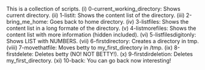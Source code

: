 This is a collection of scripts.
(i) 0-current_working_directory:
Shows current directory.
(ii) 1-listit:
Shows the content list of the directory.
(iii) 2-bring_me_home:
Goes back to home directory.
(iv) 3-listfiles:
Shows the content list in a long formate of the directory.
(v) 4-listmorefiles:
Shows the content list with more information (hidden included).
(vi) 5-listfilesdigitonly:
Shows LIST with NUMBERS.
(vii) 6-firstdirectory:
Creates a directory in tmp.
(viii) 7-movethatfile:
Moves betty to my_first_directory in /tmp.
(ix) 8-firstdelete:
Deletes betty (NO! NOT BETTY!).
(x) 9-firstdirdeletion:
Deletes my_first_directory.
(xi) 10-back:
You can go back now interesting!
